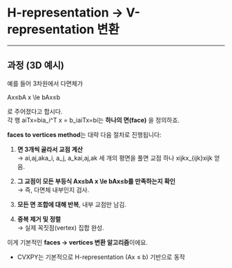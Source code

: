 # H-representation -> V-representation 변환

---

## 과정 (3D 예시)

예를 들어 3차원에서 다면체가

Ax≤bA x \le bAx≤b

로 주어졌다고 합시다.  
각 행 aiTx=bia_i^T x = b_iaiT​x=bi​는 **하나의 면(face)** 을 정의하죠.

**faces to vertices method**는 대략 다음 절차로 진행됩니다:

1. **면 3개씩 골라서 교점 계산**  
    → ai,aj,aka_i, a_j, a_kai​,aj​,ak​ 세 개의 평면을 풀면 교점 하나 xijkx_{ijk}xijk​ 얻음.
    
2. **그 교점이 모든 부등식 Ax≤bA x \le bAx≤b를 만족하는지 확인**  
    → 즉, 다면체 내부인지 검사.
    
3. **모든 면 조합에 대해 반복**, 내부 교점만 남김.
    
4. **중복 제거 및 정렬**  
    → 실제 꼭짓점(vertex) 집합 완성.
    

이게 기본적인 **faces → vertices 변환 알고리즘**이에요.

* CVXPY는 기본적으로 H-representation (Ax ≤ b) 기반으로 동작